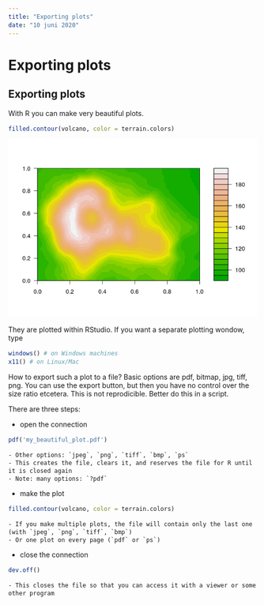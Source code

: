 ```yaml
---
title: "Exporting plots"
date: "10 juni 2020"
---
```


# Exporting plots

## Exporting plots

With R you can make very beautiful plots.


```r
filled.contour(volcano, color = terrain.colors)
```

![](02_exporting_plots_files/figure-html/unnamed-chunk-1-1.png)<!-- -->

They are plotted within RStudio. If you want a separate plotting wondow, type 


```r
windows() # on Windows machines
x11() # on Linux/Mac
```

How to export such a plot to a file? Basic options are pdf, bitmap, jpg, tiff, png. You can use the export button, but then you have no control over the size ratio etcetera. This is not reprodicible. Better do this in a script.

There are three steps:

- open the connection


```r
pdf('my_beautiful_plot.pdf')
```

    - Other options: `jpeg`, `png`, `tiff`, `bmp`, `ps`
    - This creates the file, clears it, and reserves the file for R until it is closed again
    - Note: many options: `?pdf`

- make the plot


```r
filled.contour(volcano, color = terrain.colors)
```

    - If you make multiple plots, the file will contain only the last one (with `jpeg`, `png`, `tiff`, `bmp`) 
    - Or one plot on every page (`pdf` or `ps`)

- close the connection


```r
dev.off()
```

    - This closes the file so that you can access it with a viewer or some other program





